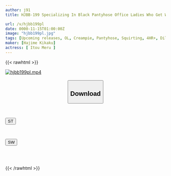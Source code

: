 ```yaml
---
author: j91
title: HJBB-199 Specializing In Black Pantyhose Office Ladies Who Get Wet On The Road. Fixed Dildo Hip Shaking Humiliation Game. Obstacle Race Where The Size Gradually Increases Until The Orgasmic Ecstasy! If You Can't Reach The Goal Within The Time Limit, You'll Get A Quick Creampie Punishment Game! THE BEST

url: /v/hjbb199pl
date: 0000-11-15T01:00:00Z
image: "hjbb199pl.jpg"
tags: [Upcoming releases, OL, Creampie, Pantyhose, Squirting, 4HR+, Dildo	]
maker: [Hajime Kikaku]
actress: [ Itou Meru ]
---
```



{{< rawhtml >}}

<div class="video" data-videoid="pending_link.html">
    <a href="javascript:;">
        <img src="/v/hjbb199pl/hjbb199pl.jpg" width="WIDTH" height="HEIGHT" alt="hjbb199pl.mp4" loading="lazy">
    </a>
</div>

<script type="text/javascript" src="https://j91.asia/asset/on-demand-pend.js"></script>

<br>
  <link rel="stylesheet" href="https://j91.asia/asset/bs5.css">
  
  <center>
  <button class="btn btn-primary" type="button" data-bs-toggle="collapse" data-bs-target=".multi-collapse" aria-expanded="false" aria-controls="multiCollapseExample1 multiCollapseExample2"><h2>Download</h2></button></center>
</p>
<div class="row">
  <div class="col">
    <div class="collapse multi-collapse" id="multiCollapseExample1">
      <div class="card card-body">
	      	      <br>
<div class="buttons">  
<p><a href="https://j91.asia/pending_link.html" target="_blank"><button class="btn-hover color-3"><i class="fa fa-download"></i> ST</button></a></p></div>
    </div>
  </div>
</div>
  <div class="col">
    <div class="collapse multi-collapse" id="multiCollapseExample2">
      <div class="card card-body">
	      <br>
<div class="buttons">
<p><a href="https://j91.asia/pending_link.html" target="_blank"><button class="btn-hover color-2"><i class="fa fa-download"></i> SW</button></a></p></div>
<br><br>
      </div>
    </div>
  </div>
</div>

{{< /rawhtml >}}